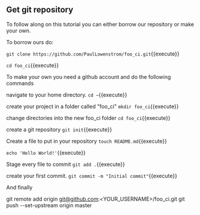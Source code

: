 ## Get git repository

To follow along on this tutorial you can either borrow our repository or make your own.

To borrow ours do:

`git clone https://github.com/PaulLowenstrom/foo_ci.git`{{execute}}

`cd foo_ci`{{execute}}

To make your own you need a github account and do the following commands

navigate to your home directory.
`cd ~`{{execute}}

create your project in a folder called "foo_ci"
`mkdir foo_ci`{{execute}}

change directories into the new foo_ci folder
`cd foo_ci`{{execute}}

create a git repository
`git init`{{execute}}

Create a file to put in your repository
`touch README.md`{{execute}}

`echo 'Hello World!'`{{execute}}

Stage every file to commit
`git add .`{{execute}}

create your first commit.
`git commit -m "Initial commit"`{{execute}}

And finally 

git remote add origin git@github.com:<YOUR_USERNAME>/foo_ci.git
git push --set-upstream origin master
